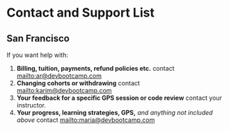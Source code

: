 # Contact and Support List


<!--## Chicago

## New York City-->

## San Francisco
If you want help with:

1. **Billing, tuition, payments, refund policies etc.** contact <mailto:ar@devbootcamp.com>
2. **Changing cohorts or withdrawing** contact <mailto:karim@devbootcamp.com>
3. **Your feedback for a specific GPS session or code review** contact your instructor.
4. **Your progress, learning strategies, GPS,** *and anything not included above* contact <mailto:maria@devbootcamp.com>